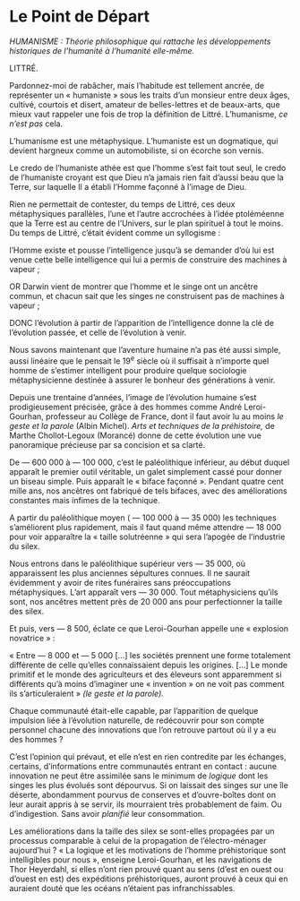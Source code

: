 # Le Point de Départ

*HUMANISME : Théorie philosophique* *qui rattache les développements historiques* *de l’humanité à l’humanité elle-même.*

LITTRÉ.

Pardonnez-moi de rabâcher, mais l’habitude est tellement ancrée, de représenter un « humaniste » sous les traits d’un monsieur entre deux âges, cultivé, courtois et disert, amateur de belles-lettres et de beaux-arts, que mieux vaut rappeler une fois de trop la définition de Littré. L’humanisme, *ce n’est pas* cela.

L’humanisme est une métaphysique. L’humaniste est un dogmatique, qui devient hargneux comme un automobiliste, si on écorche son vernis.

Le credo de l’humaniste athée est que l’homme s’est fait tout seul, le credo de l’humaniste croyant est que Dieu n’a jamais rien fait d’aussi beau que la Terre, sur laquelle Il a établi l’Homme façonné à l’image de Dieu.

Rien ne permettait de contester, du temps de Littré, ces deux métaphysiques parallèles, l’une et l’autre accrochées à l’idée ptoléméenne que la Terre est au centre de l’Univers, sur le plan spirituel à tout le moins. Du temps de Littré, c’était évident comme un syllogisme :

l’Homme existe et pousse l’intelligence jusqu’à se demander d’où lui est venue cette belle intelligence qui lui a permis de construire des machines à vapeur ;

OR Darwin vient de montrer que l’homme et le singe ont un ancêtre commun, et chacun sait que les singes ne construisent pas de machines à vapeur ;

DONC l’évolution à partir de l’apparition de l’intelligence <span id="e9782221228517_c09.xhtml#page-126"></span>donne la clé de l’évolution passée, et celle de l’évolution à venir.

Nous savons maintenant que l’aventure humaine n’a pas été aussi simple, aussi linéaire que le pensait le 19<sup>e</sup> siècle où il suffisait à n’importe quel homme de s’estimer intelligent pour produire quelque sociologie métaphysicienne destinée à assurer le bonheur des générations à venir.

Depuis une trentaine d’années, l’image de l’évolution humaine s’est prodigieusement précisée, grâce à des hommes comme André Leroi-Gourhan, professeur au Collège de France, dont il faut avoir lu au moins *le geste et la parole* (Albin Michel). *Arts et techniques de la préhistoire,* de Marthe Chollot-Legoux (Morancé) donne de cette évolution une vue panoramique précieuse par sa concision et sa clarté.

De — 600 000 à — 100 000, c’est le paléolithique inférieur, au début duquel apparaît le premier outil véritable, un galet simplement cassé pour donner un biseau simple. Puis apparaît le « biface façonné ». Pendant quatre cent mille ans, nos ancêtres ont fabriqué de tels bifaces, avec des améliorations constantes mais infimes de la technique.

A partir du paléolithique moyen ( — 100 000 à — 35 000) les techniques s’améliorent plus rapidement, mais il faut quand même attendre — 18 000 pour voir apparaître la « taille solutréenne » qui sera l’apogée de l’industrie du silex.

Nous entrons dans le paléolithique supérieur vers — 35 000, où apparaissent les plus anciennes sépultures connues. Il ne saurait évidemment y avoir de rites funéraires sans préoccupations métaphysiques. L’art apparaît vers — 30 000. Tout métaphysiciens qu’ils sont, nos ancêtres mettent près de 20 000 ans pour perfectionner la taille des silex.

<span id="e9782221228517_c09.xhtml#page-127"></span>

Et puis, vers — 8 500, éclate ce que Leroi-Gourhan appelle une « explosion novatrice » :

« Entre — 8 000 et — 5 000 \[...\] les sociétés prennent une forme totalement différente de celle qu’elles connaissaient depuis les origines. \[...\] Le monde primitif et le monde des agriculteurs et des éleveurs sont apparemment si différents qu’à moins d’imaginer une « invention » on ne voit pas comment ils s’articuleraient » *(le geste et la parole).*

Chaque communauté était-elle capable, par l’apparition de quelque impulsion liée à l’évolution naturelle, de redécouvrir pour son compte personnel chacune des innovations que l’on retrouve partout où il y a eu des hommes ?

C’est l’opinion qui prévaut, et elle n’est en rien contredite par les échanges, certains, d’informations entre communautés entrant en contact : aucune innovation ne peut être assimilée sans le minimum de *logique* dont les singes les plus évolués sont dépourvus. Si on laissait des singes sur une île déserte, abondamment pourvus de conserves et d’ouvre-boîtes dont on leur aurait appris à se servir, ils mourraient très probablement de faim. Ou d’indigestion. Sans avoir *planifié* leur consommation.

Les améliorations dans la taille des silex se sont-elles propagées par un processus comparable à celui de la propagation de l’électro-ménager aujourd’hui ? « La logique et les motivations de l’homme préhistorique sont intelligibles pour nous », enseigne Leroi-Gourhan, et les navigations de Thor Heyerdahl, si elles n’ont rien prouvé quant au sens (d’est en ouest ou d’ouest en est) des expéditions préhistoriques, auront prouvé à ceux qui en auraient douté que les océans n’étaient pas infranchissables.

<span id="e9782221228517_c09.xhtml#page-128"></span>

<span id="e9782221228517_c09.xhtml#title42"></span>

